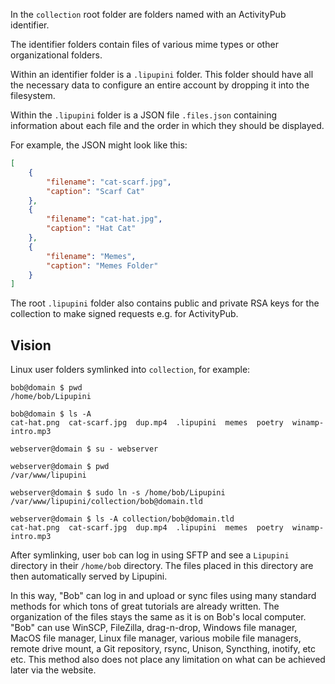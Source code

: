 In the `collection` root folder are folders named with an ActivityPub identifier.

The identifier folders contain files of various mime types or other organizational folders.

Within an identifier folder is a `.lipupini` folder. This folder should have all the necessary data to configure an entire account by dropping it into the filesystem.

Within the `.lipupini` folder is a JSON file `.files.json` containing information about each file and the order in which they should be displayed.

For example, the JSON might look like this:

```json
[
	{
		"filename": "cat-scarf.jpg",
		"caption": "Scarf Cat"
	},
	{
		"filename": "cat-hat.jpg",
		"caption": "Hat Cat"
	},
	{
		"filename": "Memes",
		"caption": "Memes Folder"
	}
]
```

The root `.lipupini` folder also contains public and private RSA keys for the collection to make signed requests e.g. for ActivityPub.

## Vision

Linux user folders symlinked into `collection`, for example:

```shell
bob@domain $ pwd
/home/bob/Lipupini

bob@domain $ ls -A
cat-hat.png  cat-scarf.jpg  dup.mp4  .lipupini  memes  poetry  winamp-intro.mp3

webserver@domain $ su - webserver

webserver@domain $ pwd
/var/www/lipupini

webserver@domain $ sudo ln -s /home/bob/Lipupini /var/www/lipupini/collection/bob@domain.tld

webserver@domain $ ls -A collection/bob@domain.tld
cat-hat.png  cat-scarf.jpg  dup.mp4  .lipupini  memes  poetry  winamp-intro.mp3
```
After symlinking, user `bob` can log in using SFTP and see a `Lipupini` directory in their `/home/bob` directory. The files placed in this directory are then automatically served by Lipupini.

In this way, "Bob" can log in and upload or sync files using many standard methods for which tons of great tutorials are already written. The organization of the files stays the same as it is on Bob's local computer. "Bob" can use WinSCP, FileZilla, drag-n-drop, Windows file manager, MacOS file manager, Linux file manager, various mobile file managers, remote drive mount, a Git repository, rsync, Unison, Syncthing, inotify, etc etc. This method also does not place any limitation on what can be achieved later via the website.
